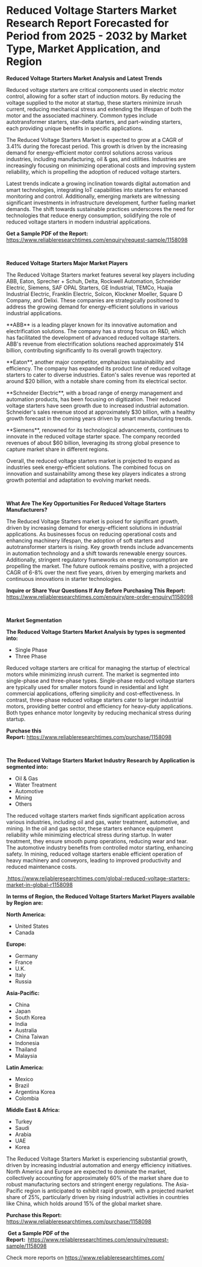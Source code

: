 <p><h1>Reduced Voltage Starters Market Research Report Forecasted for Period from 2025 -  2032 by Market Type, Market Application, and Region</h1></p><p><strong>Reduced Voltage Starters Market Analysis and Latest Trends</strong></p>
<p><p>Reduced voltage starters are critical components used in electric motor control, allowing for a softer start of induction motors. By reducing the voltage supplied to the motor at startup, these starters minimize inrush current, reducing mechanical stress and extending the lifespan of both the motor and the associated machinery. Common types include autotransformer starters, star-delta starters, and part-winding starters, each providing unique benefits in specific applications.</p><p>The Reduced Voltage Starters Market is expected to grow at a CAGR of 3.41% during the forecast period. This growth is driven by the increasing demand for energy-efficient motor control solutions across various industries, including manufacturing, oil & gas, and utilities. Industries are increasingly focusing on minimizing operational costs and improving system reliability, which is propelling the adoption of reduced voltage starters.</p><p>Latest trends indicate a growing inclination towards digital automation and smart technologies, integrating IoT capabilities into starters for enhanced monitoring and control. Additionally, emerging markets are witnessing significant investments in infrastructure development, further fueling market demands. The shift towards sustainable practices underscores the need for technologies that reduce energy consumption, solidifying the role of reduced voltage starters in modern industrial applications.</p></p>
<p><strong>Get a Sample PDF of the Report:&nbsp;</strong> <a href="https://www.reliableresearchtimes.com/enquiry/request-sample/1158098?utm_campaign=3313&utm_medium=2&utm_source=Github&utm_content=ia&utm_term=08042025&utm_id=reduced-voltage-starters">https://www.reliableresearchtimes.com/enquiry/request-sample/1158098</a></p>
<p>&nbsp;</p>
<p><strong>Reduced Voltage Starters Major Market Players</strong></p>
<p><p>The Reduced Voltage Starters market features several key players including ABB, Eaton, Sprecher + Schuh, Delta, Rockwell Automation, Schneider Electric, Siemens, SAF OPAL Starters, GE Industrial, TEMCo, Huajia Industrial Electric, Franklin Electric, Solcon, Klockner Moeller, Square D Company, and Delixi. These companies are strategically positioned to address the growing demand for energy-efficient solutions in various industrial applications.</p><p>**ABB** is a leading player known for its innovative automation and electrification solutions. The company has a strong focus on R&D, which has facilitated the development of advanced reduced voltage starters. ABB's revenue from electrification solutions reached approximately $14 billion, contributing significantly to its overall growth trajectory.</p><p>**Eaton**, another major competitor, emphasizes sustainability and efficiency. The company has expanded its product line of reduced voltage starters to cater to diverse industries. Eaton's sales revenue was reported at around $20 billion, with a notable share coming from its electrical sector.</p><p>**Schneider Electric**, with a broad range of energy management and automation products, has been focusing on digitization. Their reduced voltage starters have seen growth due to increased industrial automation. Schneider's sales revenue stood at approximately $30 billion, with a healthy growth forecast in the coming years driven by smart manufacturing trends.</p><p>**Siemens**, renowned for its technological advancements, continues to innovate in the reduced voltage starter space. The company recorded revenues of about $60 billion, leveraging its strong global presence to capture market share in different regions.</p><p>Overall, the reduced voltage starters market is projected to expand as industries seek energy-efficient solutions. The combined focus on innovation and sustainability among these key players indicates a strong growth potential and adaptation to evolving market needs.</p></p>
<p>&nbsp;</p>
<p><strong>What Are The Key Opportunities For Reduced Voltage Starters Manufacturers?</strong></p>
<p><p>The Reduced Voltage Starters market is poised for significant growth, driven by increasing demand for energy-efficient solutions in industrial applications. As businesses focus on reducing operational costs and enhancing machinery lifespan, the adoption of soft starters and autotransformer starters is rising. Key growth trends include advancements in automation technology and a shift towards renewable energy sources. Additionally, stringent regulatory frameworks on energy consumption are propelling the market. The future outlook remains positive, with a projected CAGR of 6-8% over the next five years, driven by emerging markets and continuous innovations in starter technologies.</p></p>
<p><strong>Inquire or Share Your Questions If Any Before Purchasing This Report:</strong> <a href="https://www.reliableresearchtimes.com/enquiry/pre-order-enquiry/1158098?utm_campaign=3313&utm_medium=2&utm_source=Github&utm_content=ia&utm_term=08042025&utm_id=reduced-voltage-starters">https://www.reliableresearchtimes.com/enquiry/pre-order-enquiry/1158098</a></p>
<p>&nbsp;</p>
<p><strong>Market Segmentation</strong></p>
<p><strong>The Reduced Voltage Starters Market Analysis by types is segmented into:</strong></p>
<p><ul><li>Single Phase</li><li>Three Phase</li></ul></p>
<p><p>Reduced voltage starters are critical for managing the startup of electrical motors while minimizing inrush current. The market is segmented into single-phase and three-phase types. Single-phase reduced voltage starters are typically used for smaller motors found in residential and light commercial applications, offering simplicity and cost-effectiveness. In contrast, three-phase reduced voltage starters cater to larger industrial motors, providing better control and efficiency for heavy-duty applications. Both types enhance motor longevity by reducing mechanical stress during startup.</p></p>
<p><strong>Purchase this Report:&nbsp;</strong><a href="https://www.reliableresearchtimes.com/purchase/1158098?utm_campaign=3313&utm_medium=2&utm_source=Github&utm_content=ia&utm_term=08042025&utm_id=reduced-voltage-starters">https://www.reliableresearchtimes.com/purchase/1158098</a></p>
<p>&nbsp;</p>
<p><strong>The Reduced Voltage Starters Market Industry Research by Application is segmented into:</strong></p>
<p><ul><li>Oil & Gas</li><li>Water Treatment</li><li>Automotive</li><li>Mining</li><li>Others</li></ul></p>
<p><p>The reduced voltage starters market finds significant application across various industries, including oil and gas, water treatment, automotive, and mining. In the oil and gas sector, these starters enhance equipment reliability while minimizing electrical stress during startup. In water treatment, they ensure smooth pump operations, reducing wear and tear. The automotive industry benefits from controlled motor starting, enhancing safety. In mining, reduced voltage starters enable efficient operation of heavy machinery and conveyors, leading to improved productivity and reduced maintenance costs.</p></p>
<p><a href="https://www.reliableresearchtimes.com/global-reduced-voltage-starters-market-in-global-r1158098?utm_campaign=3313&utm_medium=2&utm_source=Github&utm_content=ia&utm_term=08042025&utm_id=reduced-voltage-starters">&nbsp;https://www.reliableresearchtimes.com/global-reduced-voltage-starters-market-in-global-r1158098</a></p>
<p><strong>In terms of Region, the Reduced Voltage Starters Market Players available by Region are:</strong></p>
<p>
    <p> <strong> North America: </strong>
        <ul>
            <li>United States</li>
            <li>Canada</li>
        </ul>
        </p> 
    <p> <strong> Europe: </strong>
        <ul>
            <li>Germany</li>
            <li>France</li>
            <li>U.K.</li>
            <li>Italy</li>
            <li>Russia</li>
        </ul>
        </p> 
    <p> <strong> Asia-Pacific: </strong>
        <ul>
            <li>China</li>
            <li>Japan</li>
            <li>South Korea</li>
            <li>India</li>
            <li>Australia</li>
            <li>China Taiwan</li>
            <li>Indonesia</li>
            <li>Thailand</li>
            <li>Malaysia</li>
        </ul>
        </p> 
    <p> <strong> Latin America: </strong>
        <ul>
            <li>Mexico</li>
            <li>Brazil</li>
            <li>Argentina Korea</li>
            <li>Colombia</li>
        </ul>
        </p> 
    <p> <strong> Middle East & Africa: </strong>
        <ul>
            <li>Turkey</li>
            <li>Saudi</li>
            <li>Arabia</li>
            <li>UAE</li>
            <li>Korea</li>
        </ul>
    </p>
    </p>
<p><p>The Reduced Voltage Starters Market is experiencing substantial growth, driven by increasing industrial automation and energy efficiency initiatives. North America and Europe are expected to dominate the market, collectively accounting for approximately 60% of the market share due to robust manufacturing sectors and stringent energy regulations. The Asia-Pacific region is anticipated to exhibit rapid growth, with a projected market share of 25%, particularly driven by rising industrial activities in countries like China, which holds around 15% of the global market share.</p></p>
<p><strong>Purchase this Report: </strong><a href="https://www.reliableresearchtimes.com/purchase/1158098?utm_campaign=3313&utm_medium=2&utm_source=Github&utm_content=ia&utm_term=08042025&utm_id=reduced-voltage-starters">https://www.reliableresearchtimes.com/purchase/1158098</a></p>
<p>&nbsp;<strong>Get a Sample PDF of the Report:&nbsp;&nbsp;</strong><a href="https://www.reliableresearchtimes.com/enquiry/request-sample/1158098?utm_campaign=3313&utm_medium=2&utm_source=Github&utm_content=ia&utm_term=08042025&utm_id=reduced-voltage-starters">https://www.reliableresearchtimes.com/enquiry/request-sample/1158098</a></p>
<p><strong></strong></p>
<p>Check more reports on <a href="https://www.reliableresearchtimes.com/?utm_campaign=3313&utm_medium=2&utm_source=Github&utm_content=ia&utm_term=08042025&utm_id=reduced-voltage-starters">https://www.reliableresearchtimes.com/</a></p>